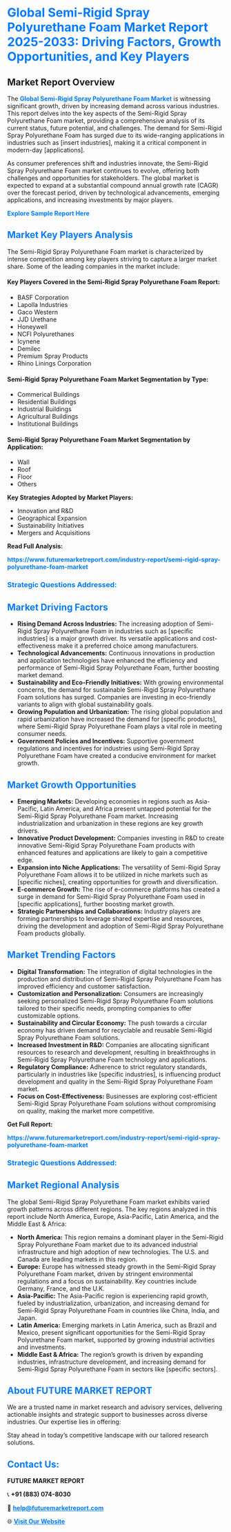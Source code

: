 <h1 style="color: #007BFF;">Global Semi-Rigid Spray Polyurethane Foam Market Report 2025-2033: Driving Factors, Growth Opportunities, and Key Players</h1>

<section id="overview">
<h2>Market Report Overview</h2>
<p>The <a href="https://www.futuremarketreport.com/industry-report/semi-rigid-spray-polyurethane-foam-market" style="color: #007BFF; text-decoration: none;"><strong>Global Semi-Rigid Spray Polyurethane Foam Market</strong></a> is witnessing significant growth, driven by increasing demand across various industries. This report delves into the key aspects of the Semi-Rigid Spray Polyurethane Foam market, providing a comprehensive analysis of its current status, future potential, and challenges. The demand for Semi-Rigid Spray Polyurethane Foam has surged due to its wide-ranging applications in industries such as [insert industries], making it a critical component in modern-day [applications].</p>
<p>As consumer preferences shift and industries innovate, the Semi-Rigid Spray Polyurethane Foam market continues to evolve, offering both challenges and opportunities for stakeholders. The global market is expected to expand at a substantial compound annual growth rate (CAGR) over the forecast period, driven by technological advancements, emerging applications, and increasing investments by major players.</p>
</section>

<section id="overview">
<p><a href="https://www.futuremarketreport.com/request-sample/reportId=61312" style="color: #007BFF; text-decoration: none;"><strong>Explore Sample Report Here</strong></a></p>
</section>

<section id="key-players">
<h2 style="color: #007BFF;">Market Key Players Analysis</h2>
<p>The Semi-Rigid Spray Polyurethane Foam market is characterized by intense competition among key players striving to capture a larger market share. Some of the leading companies in the market include:</p>
<h4>Key Players Covered in the Semi-Rigid Spray Polyurethane Foam Report:</h4>
<ul><li>BASF Corporation</li><li>Lapolla Industries</li><li>Gaco Western</li><li>JJD Urethane</li><li>Honeywell</li><li>NCFI Polyurethanes</li><li>Icynene</li><li>Demilec</li><li>Premium Spray Products</li><li>Rhino Linings Corporation</li></ul>
<h4>Semi-Rigid Spray Polyurethane Foam Market Segmentation by Type:</h4>
<ul><li>Commerical Buildings</li><li>Residential Buildings</li><li>Industrial Buildings</li><li>Agricultural Buildings</li><li>Institutional Buildings</li></ul>

<h4>Semi-Rigid Spray Polyurethane Foam Market Segmentation by Application:</h4>
<ul><li>Wall</li><li>Roof</li><li>Floor</li><li>Others</li></ul>
<p><strong>Key Strategies Adopted by Market Players:</strong></p>
<ul>
<li>Innovation and R&D</li>
<li>Geographical Expansion</li>
<li>Sustainability Initiatives</li>
<li>Mergers and Acquisitions</li>
</ul>
</section>

<section>
<p><strong>Read Full Analysis: </strong></p><a href="https://www.futuremarketreport.com/industry-report/semi-rigid-spray-polyurethane-foam-market" style="color: #007BFF; text-decoration: none;"><strong>https://www.futuremarketreport.com/industry-report/semi-rigid-spray-polyurethane-foam-market</strong></a>
<h3 style="color: #007BFF;">Strategic Questions Addressed:</h3>
</section>

<section id="driving-factors">
<h2 style="color: #007BFF;">Market Driving Factors</h2>
<ul>
<li><strong>Rising Demand Across Industries:</strong> The increasing adoption of Semi-Rigid Spray Polyurethane Foam in industries such as [specific industries] is a major growth driver. Its versatile applications and cost-effectiveness make it a preferred choice among manufacturers.</li>
<li><strong>Technological Advancements:</strong> Continuous innovations in production and application technologies have enhanced the efficiency and performance of Semi-Rigid Spray Polyurethane Foam, further boosting market demand.</li>
<li><strong>Sustainability and Eco-Friendly Initiatives:</strong> With growing environmental concerns, the demand for sustainable Semi-Rigid Spray Polyurethane Foam solutions has surged. Companies are investing in eco-friendly variants to align with global sustainability goals.</li>
<li><strong>Growing Population and Urbanization:</strong> The rising global population and rapid urbanization have increased the demand for [specific products], where Semi-Rigid Spray Polyurethane Foam plays a vital role in meeting consumer needs.</li>
<li><strong>Government Policies and Incentives:</strong> Supportive government regulations and incentives for industries using Semi-Rigid Spray Polyurethane Foam have created a conducive environment for market growth.</li>
</ul>
</section>

<section id="growth-opportunities">
<h2 style="color: #007BFF;">Market Growth Opportunities</h2>
<ul>
<li><strong>Emerging Markets:</strong> Developing economies in regions such as Asia-Pacific, Latin America, and Africa present untapped potential for the Semi-Rigid Spray Polyurethane Foam market. Increasing industrialization and urbanization in these regions are key growth drivers.</li>
<li><strong>Innovative Product Development:</strong> Companies investing in R&D to create innovative Semi-Rigid Spray Polyurethane Foam products with enhanced features and applications are likely to gain a competitive edge.</li>
<li><strong>Expansion into Niche Applications:</strong> The versatility of Semi-Rigid Spray Polyurethane Foam allows it to be utilized in niche markets such as [specific niches], creating opportunities for growth and diversification.</li>
<li><strong>E-commerce Growth:</strong> The rise of e-commerce platforms has created a surge in demand for Semi-Rigid Spray Polyurethane Foam used in [specific applications], further boosting market growth.</li>
<li><strong>Strategic Partnerships and Collaborations:</strong> Industry players are forming partnerships to leverage shared expertise and resources, driving the development and adoption of Semi-Rigid Spray Polyurethane Foam products globally.</li>
</ul>
</section>

<section id="trending-factors">
<h2 style="color: #007BFF;">Market Trending Factors</h2>
<ul>
<li><strong>Digital Transformation:</strong> The integration of digital technologies in the production and distribution of Semi-Rigid Spray Polyurethane Foam has improved efficiency and customer satisfaction.</li>
<li><strong>Customization and Personalization:</strong> Consumers are increasingly seeking personalized Semi-Rigid Spray Polyurethane Foam solutions tailored to their specific needs, prompting companies to offer customizable options.</li>
<li><strong>Sustainability and Circular Economy:</strong> The push towards a circular economy has driven demand for recyclable and reusable Semi-Rigid Spray Polyurethane Foam solutions.</li>
<li><strong>Increased Investment in R&D:</strong> Companies are allocating significant resources to research and development, resulting in breakthroughs in Semi-Rigid Spray Polyurethane Foam technology and applications.</li>
<li><strong>Regulatory Compliance:</strong> Adherence to strict regulatory standards, particularly in industries like [specific industries], is influencing product development and quality in the Semi-Rigid Spray Polyurethane Foam market.</li>
<li><strong>Focus on Cost-Effectiveness:</strong> Businesses are exploring cost-efficient Semi-Rigid Spray Polyurethane Foam solutions without compromising on quality, making the market more competitive.</li>
</ul>
</section>

<section>
<p><strong>Get Full Report: </strong></p><a href="https://www.futuremarketreport.com/industry-report/semi-rigid-spray-polyurethane-foam-market" style="color: #007BFF; text-decoration: none;"><strong>https://www.futuremarketreport.com/industry-report/semi-rigid-spray-polyurethane-foam-market</strong></a>
<h3 style="color: #007BFF;">Strategic Questions Addressed:</h3>
</section>


<section id="regional-analysis">
<h2 style="color: #007BFF;">Market Regional Analysis</h2>
<p>The global Semi-Rigid Spray Polyurethane Foam market exhibits varied growth patterns across different regions. The key regions analyzed in this report include North America, Europe, Asia-Pacific, Latin America, and the Middle East & Africa:</p>
<ul>
<li><strong>North America:</strong> This region remains a dominant player in the Semi-Rigid Spray Polyurethane Foam market due to its advanced industrial infrastructure and high adoption of new technologies. The U.S. and Canada are leading markets in this region.</li>
<li><strong>Europe:</strong> Europe has witnessed steady growth in the Semi-Rigid Spray Polyurethane Foam market, driven by stringent environmental regulations and a focus on sustainability. Key countries include Germany, France, and the U.K.</li>
<li><strong>Asia-Pacific:</strong> The Asia-Pacific region is experiencing rapid growth, fueled by industrialization, urbanization, and increasing demand for Semi-Rigid Spray Polyurethane Foam in countries like China, India, and Japan.</li>
<li><strong>Latin America:</strong> Emerging markets in Latin America, such as Brazil and Mexico, present significant opportunities for the Semi-Rigid Spray Polyurethane Foam market, supported by growing industrial activities and investments.</li>
<li><strong>Middle East & Africa:</strong> The region’s growth is driven by expanding industries, infrastructure development, and increasing demand for Semi-Rigid Spray Polyurethane Foam in sectors like [specific sectors].</li>
</ul>
</section>

<footer>
<h2 style="color: #007BFF;">About FUTURE MARKET REPORT</h2>
<p>We are a trusted name in market research and advisory services, delivering actionable insights and strategic support to businesses across diverse industries. Our expertise lies in offering:</p>

<p>Stay ahead in today’s competitive landscape with our tailored research solutions.</p>

<h2 style="color: #007BFF;">Contact Us:</h2>
<p><strong>FUTURE MARKET REPORT</strong></p>
<p>📞 <strong>+91 (883) 074-8030</strong></p>
<p>📧 <strong><a href="mailto:help@futuremarketreport.com" style="color: #007BFF;">help@futuremarketreport.com</a></strong></p>
<p>🌐 <strong><a href="https://www.futuremarketreport.com/" style="color: #007BFF;">Visit Our Website</a></strong></p>
</footer>